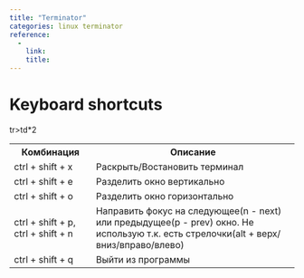```yaml
---
title: "Terminator"
categories: linux terminator
reference: 
  -
    link:
    title:
---
```


# Keyboard shortcuts

<table>
    <tr>
        <th>Комбинация</th>
        <th>Описание</th>
    </tr>
    <tr>
        <td>ctrl + shift + x</td>
        <td>Раскрыть/Востановить терминал</td>
    </tr>
    <tr>
        <td>ctrl + shift + e</td>
        <td>Разделить окно вертикально</td>
    </tr>
    <tr>
        <td>ctrl + shift + o</td>
        <td>Разделить окно горизонтально</td>
    </tr>
    <tr>
        <td>ctrl + shift + p, ctrl + shift + n</td>
        <td>Направить фокус на следующее(n - next) или предыдущее(p - prev) окно. Не использую т.к. есть стрелочки(alt + верх/вниз/вправо/влево)</td>
    </tr>
    <tr>
        <td>ctrl + shift + q</td>
        <td>Выйти из программы</td>
    </tr>
    tr>td*2
</table>

